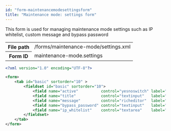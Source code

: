 ```yaml
---
id: "form-maintenancemodesettingsform"
title: "Maintenance mode: settings form"
---
```


This form is used for managing maintenance mode settings such as IP whitelist, custom message and bypass password

<div class="table-responsive"><table class="table table-condensed"><tr><th>File path</th><td>/forms/maintenance-mode/settings.xml</td></tr><tr><th>Form ID</th><td>maintenance-mode.settings</td></tr></table></div>

```xml
<?xml version="1.0" encoding="UTF-8"?>

<form>
    <tab id="basic" sortorder="10" >
        <fieldset id="basic" sortorder="10">
            <field name="active"          control="yesnoswitch" label="cms:maintenanceMode.form.active.label"          help="cms:maintenanceMode.form.active.help"  />
            <field name="title"           control="textinput"   label="cms:maintenanceMode.form.title.label"           help="cms:maintenanceMode.form.title.help"           placeholder="cms:maintenanceMode.form.title.placeholder"           />
            <field name="message"         control="richeditor"  label="cms:maintenanceMode.form.message.label"         help="cms:maintenanceMode.form.message.help"         />
            <field name="bypass_password" control="textinput"   label="cms:maintenanceMode.form.bypass_password.label" help="cms:maintenanceMode.form.bypass_password.help" placeholder="cms:maintenanceMode.form.bypass_password.placeholder" />
            <field name="ip_whitelist"    control="textarea"    label="cms:maintenanceMode.form.ip_whitelist.label"    help="cms:maintenanceMode.form.ip_whitelist.help"    />
        </fieldset>
    </tab>
</form>
```